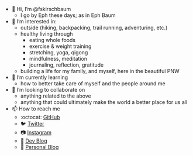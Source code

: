 - 👋 Hi, I’m @fskirschbaum
  - I go by Eph these days; as in Eph Baum
- 👀 I’m interested in:
  - outside (hiking, backpacking, trail running, adventuring, etc.)
  - healthy living through
    - eating whole foods
    - exercise & weight training
    - stretching, yoga, qigong
    - mindfulness, meditation
    - journaling, reflection, gratitude
  - building a life for my family, and myself, here in the beautiful PNW
- 🌱 I’m currently learning 
  - how to better take care of myself and the people around me
- 💞️ I’m looking to collaborate on 
  - anything related to the above
  - anything that could ultimately make the world a better place for us all
- 📫 How to reach me
  - :octocat: [GitHub](https://github.com/fskirschbaum)
  - 🐦 [Twitter](https://twitter.com/ephbaum)
  - 📷 [Instagram](https://www.instagram.com/ephraimbaum/)
  - 📑 [Dev Blog](https://ephbaum.dev)
  - 🔖 [Personal Blog](https://ephandleigh.com)
